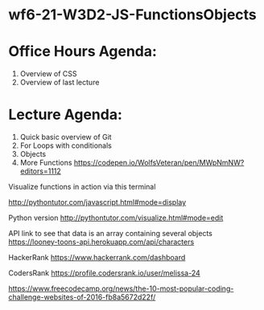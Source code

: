 # wf6-21-W3D2-JS-FunctionsObjects

# Office Hours Agenda:
1. Overview of CSS
2. Overview of last lecture

# Lecture Agenda:
1. Quick basic overview of Git
2. For Loops with conditionals
3. Objects
4. More Functions https://codepen.io/WolfsVeteran/pen/MWpNmNW?editors=1112

Visualize functions in action via this terminal

http://pythontutor.com/javascript.html#mode=display


Python version
http://pythontutor.com/visualize.html#mode=edit


API link to see that data is an array containing several objects
https://looney-toons-api.herokuapp.com/api/characters

HackerRank
https://www.hackerrank.com/dashboard

CodersRank
https://profile.codersrank.io/user/melissa-24

https://www.freecodecamp.org/news/the-10-most-popular-coding-challenge-websites-of-2016-fb8a5672d22f/

